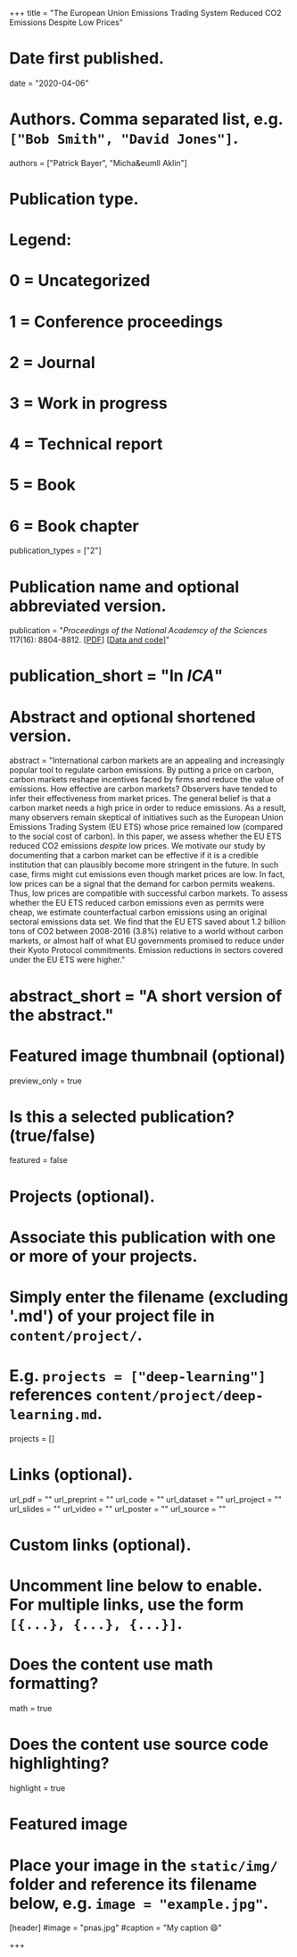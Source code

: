+++
title = "The European Union Emissions Trading System Reduced CO2 Emissions Despite Low Prices"

# Date first published.
date = "2020-04-06"

# Authors. Comma separated list, e.g. `["Bob Smith", "David Jones"]`.
authors = ["Patrick Bayer", "Micha&eumll Aklin"]

# Publication type.
# Legend:
# 0 = Uncategorized
# 1 = Conference proceedings
# 2 = Journal
# 3 = Work in progress
# 4 = Technical report
# 5 = Book
# 6 = Book chapter
publication_types = ["2"]

# Publication name and optional abbreviated version.
publication = "*Proceedings of the National Academcy of the Sciences* 117(16): 8804-8812. [[PDF](https://www.pnas.org/content/117/16/8804)] [[Data and code](https://doi.org/10.7910/DVN/R4LJIT)]"

# publication_short = "In *ICA*"

# Abstract and optional shortened version.
abstract = "International carbon markets are an appealing and increasingly popular tool to regulate carbon emissions. By putting a price on carbon, carbon markets reshape incentives faced by firms and reduce the value of emissions. How effective are carbon markets? Observers have tended to infer their effectiveness from market prices. The general belief is that a carbon market needs a high price in order to reduce emissions. As a result, many observers remain skeptical of initiatives such as the European Union Emissions Trading System (EU ETS) whose price remained low (compared to the social cost of carbon). In this paper, we assess whether the EU ETS reduced CO2 emissions *despite* low prices. We motivate our study by documenting that a carbon market can be effective if it is a credible institution that can plausibly become more stringent in the future. In such case, firms might cut emissions even though market prices are low. In fact, low prices can be a signal that the demand for carbon permits weakens. Thus, low prices are compatible with successful carbon markets. To assess whether the EU ETS reduced carbon emissions even as permits were cheap, we estimate counterfactual carbon emissions using an original sectoral emissions data set. We find that the EU ETS saved about 1.2 billion tons of CO2 between 2008-2016 (3.8%) relative to a world without carbon markets, or almost half of what EU governments promised to reduce under their Kyoto Protocol commitments. Emission reductions in sectors covered under the EU ETS were higher."
# abstract_short = "A short version of the abstract."

# Featured image thumbnail (optional)
preview_only = true

# Is this a selected publication? (true/false)
featured = false

# Projects (optional).
#   Associate this publication with one or more of your projects.
#   Simply enter the filename (excluding '.md') of your project file in `content/project/`.
#   E.g. `projects = ["deep-learning"]` references `content/project/deep-learning.md`.
projects = []

# Links (optional).
url_pdf = ""
url_preprint = ""
url_code = ""
url_dataset = ""
url_project = ""
url_slides = ""
url_video = ""
url_poster = ""
url_source = ""

# Custom links (optional).
#   Uncomment line below to enable. For multiple links, use the form `[{...}, {...}, {...}]`.


# Does the content use math formatting?
math = true

# Does the content use source code highlighting?
highlight = true

# Featured image
# Place your image in the `static/img/` folder and reference its filename below, e.g. `image = "example.jpg"`.
[header]
#image = "pnas.jpg"
#caption = "My caption 😄"

+++
